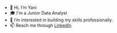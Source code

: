 - 👋 Hi, I’m Yani
- 🎓 I'm a Junior Data Analyst
- 👀 I’m interested in building my skills professionally. 
- 📫 Reach me through [LinkedIn](https://www.linkedin.com/in/jahcarlotta/)

<!---
GitGood12/GitGood12 is a ✨ special ✨ repository because its `README.md` (this file) appears on your GitHub profile.
You can click the Preview link to take a look at your changes.
--->
